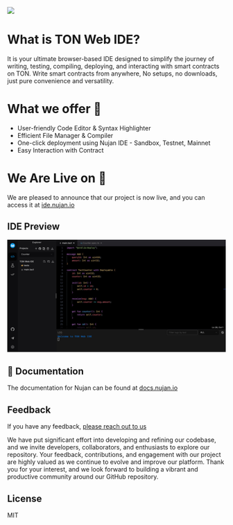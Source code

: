 ![](https://res.cloudinary.com/don6qaqms/image/upload/v1696056044/k8w16co4k2nsjsrn7sup.jpg)

# What is TON Web IDE?

It is your ultimate browser-based IDE designed to simplify the journey of writing, testing, compiling, deploying, and interacting with smart contracts on TON. Write smart contracts from anywhere, No setups, no downloads, just pure convenience and versatility.

# What we offer 🤝

- User-friendly Code Editor & Syntax Highlighter
- Efficient File Manager & Compiler
- One-click deployment using Nujan IDE - Sandbox, Testnet, Mainnet
- Easy Interaction with Contract

# We Are Live on 🤩

We are pleased to announce that our project is now live, and you can access it at [ide.nujan.io](https://ide.nujan.io/)

## IDE Preview

![IDE Preview](/images/screenshot.jpg)

## 📖 Documentation

The documentation for Nujan can be found at [docs.nujan.io](https://docs.nujan.io/)

## Feedback

If you have any feedback, [please reach out to us](https://docs.google.com/forms/d/e/1FAIpQLScrneLuw7qST4FhgEEdUK3c2wXBTn0WmiTBZyMOMi_xnXvRDA/viewform)

We have put significant effort into developing and refining our codebase, and we invite developers, collaborators, and enthusiasts to explore our repository. Your feedback, contributions, and engagement with our project are highly valued as we continue to evolve and improve our platform. Thank you for your interest, and we look forward to building a vibrant and productive community around our GitHub repository.

## License

MIT
